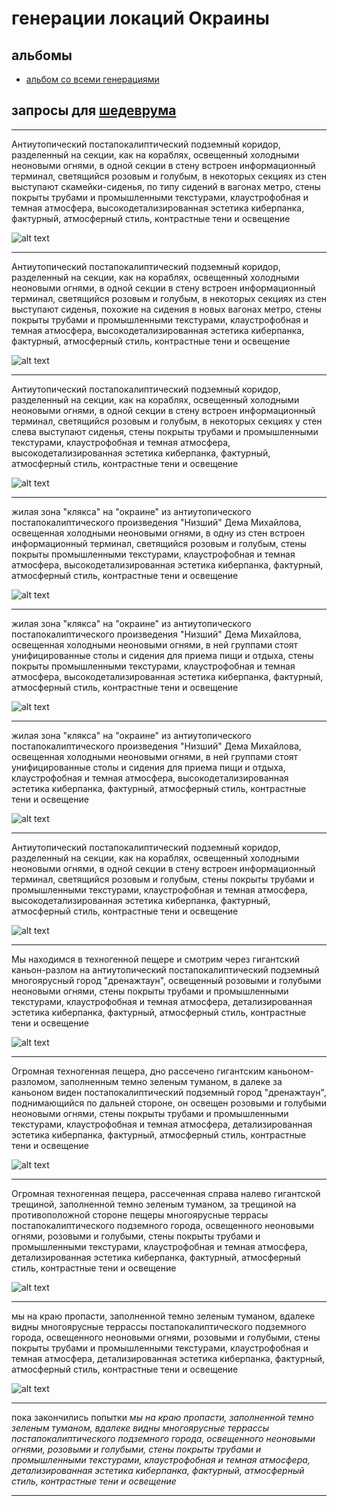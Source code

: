 # генерации локаций Окраины

## альбомы
- [альбом со всеми генерациями](alboms.md)

## запросы для [шедеврума](https://shedevrum.ai/text-to-image/)

---
Антиутопический постапокалиптический подземный коридор, разделенный на секции, как на кораблях, освещенный холодными неоновыми огнями, в одной секции в стену встроен информационный терминал, светящийся розовым и голубым, в некоторых секциях из стен выступают скамейки-сиденья, по типу сидений в вагонах метро, стены покрыты трубами и промышленными текстурами, клаустрофобная и темная атмосфера, высокодетализированная эстетика киберпанка, фактурный, атмосферный стиль, контрастные тени и освещение

![alt text](images/okraina.006.jpeg)

---

Антиутопический постапокалиптический подземный коридор, разделенный на секции, как на кораблях, освещенный холодными неоновыми огнями, в одной секции в стену встроен информационный терминал, светящийся розовым и голубым, в некоторых секциях из стен выступают сиденья, похожие на сидения в новых вагонах метро, стены покрыты трубами и промышленными текстурами, клаустрофобная и темная атмосфера, высокодетализированная эстетика киберпанка, фактурный, атмосферный стиль, контрастные тени и освещение

![alt text](images/okraina.009.jpeg)

---

Антиутопический постапокалиптический подземный коридор, разделенный на секции, как на кораблях, освещенный холодными неоновыми огнями, в одной секции в стену встроен информационный терминал, светящийся розовым и голубым, в некоторых секциях у стен слева выступают сиденья, стены покрыты трубами и промышленными текстурами, клаустрофобная и темная атмосфера, высокодетализированная эстетика киберпанка, фактурный, атмосферный стиль, контрастные тени и освещение

![alt text](images/okraina.014.jpeg)

---

жилая зона "клякса" на "окраине" из антиутопического постапокалиптического произведения "Низший" Дема Михайлова, освещенная холодными неоновыми огнями, в одну из стен встроен информационный терминал, светящийся розовым и голубым, стены покрыты промышленными текстурами, клаустрофобная и темная атмосфера, высокодетализированная эстетика киберпанка, фактурный, атмосферный стиль, контрастные тени и освещение

![alt text](images/okraina.019.jpeg)

---


жилая зона "клякса" на "окраине" из антиутопического постапокалиптического произведения "Низший" Дема Михайлова, освещенная холодными неоновыми огнями, в ней группами стоят унифицированные столы и сидения для приема пищи и отдыха,  стены покрыты промышленными текстурами, клаустрофобная и темная атмосфера, высокодетализированная эстетика киберпанка, фактурный, атмосферный стиль, контрастные тени и освещение

![alt text](images/okraina.024.jpeg)

---


жилая зона "клякса" на "окраине" из антиутопического постапокалиптического произведения "Низший" Дема Михайлова, освещенная холодными неоновыми огнями, в ней группами стоят унифицированные столы и сидения для приема пищи и отдыха, клаустрофобная и темная атмосфера, высокодетализированная эстетика киберпанка, фактурный, атмосферный стиль, контрастные тени и освещение

![alt text](images/okraina.029.jpeg)

---

Антиутопический постапокалиптический подземный коридор, разделенный на секции, как на кораблях, освещенный холодными неоновыми огнями, в одной секции в стену встроен информационный терминал, светящийся розовым и голубым, стены покрыты трубами и промышленными текстурами, клаустрофобная и темная атмосфера, высокодетализированная эстетика киберпанка, фактурный, атмосферный стиль, контрастные тени и освещение

![alt text](images/okraina.035.jpeg)

---

Мы находимся в техногенной пещере и смотрим через гигантский каньон-разлом на антиутопический постапокалиптический подземный многоярусный город "дренажтаун", освещенный розовыми и голубыми неоновыми огнями, стены покрыты трубами и промышленными текстурами, клаустрофобная и темная атмосфера, детализированная эстетика киберпанка, фактурный, атмосферный стиль, контрастные тени и освещение

![alt text](images/okraina.049.jpeg)

---

Огромная техногенная пещера, дно рассечено гигантским каньоном-разломом, заполненным темно зеленым туманом, в далеке за каньоном виден постапокалиптический подземный город "дренажтаун", поднимающийся по дальней стороне, он освещен розовыми и голубыми неоновыми огнями, стены покрыты трубами и промышленными текстурами, клаустрофобная и темная атмосфера, детализированная эстетика киберпанка, фактурный, атмосферный стиль, контрастные тени и освещение

![alt text](images/okraina.052.jpeg)

---

Огромная техногенная пещера, рассеченная справа налево гигантской трещиной, заполненной темно зеленым туманом, за трещиной на противоположной стороне пещеры многоярусные террасы постапокалиптического подземного города, освещенного неоновыми огнями, розовыми и голубыми, стены покрыты трубами и промышленными текстурами, клаустрофобная и темная атмосфера, детализированная эстетика киберпанка, фактурный, атмосферный стиль, контрастные тени и освещение

![alt text](images/okraina.056.jpeg)

---

мы на краю пропасти, заполненной темно зеленым туманом, вдалеке видны многоярусные террассы постапокалиптического подземного города, освещенного неоновыми огнями, розовыми и голубыми, стены покрыты трубами и промышленными текстурами, клаустрофобная и темная атмосфера, детализированная эстетика киберпанка, фактурный, атмосферный стиль, контрастные тени и освещение

![alt text](images/okraina.063.jpeg)

---

пока закончились попытки
*мы на краю пропасти, заполненной темно зеленым туманом, вдалеке видны многоярусные террассы постапокалиптического подземного города, освещенного неоновыми огнями, розовыми и голубыми, стены покрыты трубами и промышленными текстурами, клаустрофобная и темная атмосфера, детализированная эстетика киберпанка, фактурный, атмосферный стиль, контрастные тени и освещение*


---


